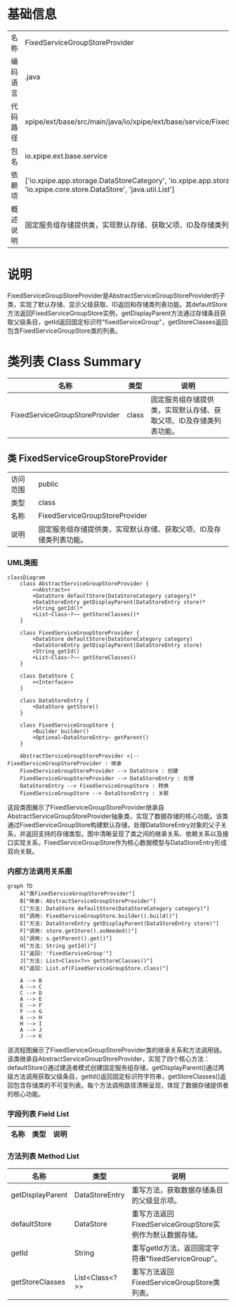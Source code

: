 # 基础信息

|      |      |
|------|------|
| 名称 | FixedServiceGroupStoreProvider |
| 编码语言 | .java |
| 代码路径 | xpipe/ext/base/src/main/java/io/xpipe/ext/base/service/FixedServiceGroupStoreProvider.java |
| 包名 | io.xpipe.ext.base.service |
| 依赖项 | ['io.xpipe.app.storage.DataStoreCategory', 'io.xpipe.app.storage.DataStoreEntry', 'io.xpipe.core.store.DataStore', 'java.util.List'] |
| 概述说明 | 固定服务组存储提供类，实现默认存储、获取父项、ID及存储类列表功能。 |

# 说明

FixedServiceGroupStoreProvider是AbstractServiceGroupStoreProvider的子类，实现了默认存储、显示父级获取、ID返回和存储类列表功能。其defaultStore方法返回FixedServiceGroupStore实例，getDisplayParent方法通过存储条目获取父级条目，getId返回固定标识符"fixedServiceGroup"，getStoreClasses返回包含FixedServiceGroupStore类的列表。

# 类列表 Class Summary

| 名称   | 类型  | 说明 |
|-------|------|-------------|
| FixedServiceGroupStoreProvider | class | 固定服务组存储提供类，实现默认存储、获取父项、ID及存储类列表功能。 |



## 类 FixedServiceGroupStoreProvider

|      |      |
|------|------|
| 访问范围 | public |
| 类型 | class |
| 名称 | FixedServiceGroupStoreProvider |
| 说明 | 固定服务组存储提供类，实现默认存储、获取父项、ID及存储类列表功能。 |


### UML类图

```mermaid
classDiagram
    class AbstractServiceGroupStoreProvider {
        <<Abstract>>
        +DataStore defaultStore(DataStoreCategory category)*
        +DataStoreEntry getDisplayParent(DataStoreEntry store)*
        +String getId()*
        +List~Class~?~~ getStoreClasses()*
    }

    class FixedServiceGroupStoreProvider {
        +DataStore defaultStore(DataStoreCategory category)
        +DataStoreEntry getDisplayParent(DataStoreEntry store)
        +String getId()
        +List~Class~?~~ getStoreClasses()
    }

    class DataStore {
        <<Interface>>
    }

    class DataStoreEntry {
        +DataStore getStore()
    }

    class FixedServiceGroupStore {
        +Builder builder()
        +Optional~DataStoreEntry~ getParent()
    }

    AbstractServiceGroupStoreProvider <|-- FixedServiceGroupStoreProvider : 继承
    FixedServiceGroupStoreProvider --> DataStore : 创建
    FixedServiceGroupStoreProvider --> DataStoreEntry : 处理
    DataStoreEntry --> FixedServiceGroupStore : 转换
    FixedServiceGroupStore --> DataStoreEntry : 关联
```

这段类图展示了FixedServiceGroupStoreProvider继承自AbstractServiceGroupStoreProvider抽象类，实现了数据存储的核心功能。该类通过FixedServiceGroupStore构建默认存储，处理DataStoreEntry对象的父子关系，并返回支持的存储类型。图中清晰呈现了类之间的继承关系、依赖关系以及接口实现关系，FixedServiceGroupStore作为核心数据模型与DataStoreEntry形成双向关联。


### 内部方法调用关系图

```mermaid
graph TD
    A["类FixedServiceGroupStoreProvider"]
    B["继承: AbstractServiceGroupStoreProvider"]
    C["方法: DataStore defaultStore(DataStoreCategory category)"]
    D["调用: FixedServiceGroupStore.builder().build()"]
    E["方法: DataStoreEntry getDisplayParent(DataStoreEntry store)"]
    F["调用: store.getStore().asNeeded()"]
    G["调用: s.getParent().get()"]
    H["方法: String getId()"]
    I["返回: 'fixedServiceGroup'"]
    J["方法: List<Class<?>> getStoreClasses()"]
    K["返回: List.of(FixedServiceGroupStore.class)"]

    A --> B
    A --> C
    C --> D
    A --> E
    E --> F
    F --> G
    A --> H
    H --> I
    A --> J
    J --> K
```

该流程图展示了FixedServiceGroupStoreProvider类的继承关系和方法调用链。该类继承自AbstractServiceGroupStoreProvider，实现了四个核心方法：defaultStore()通过建造者模式创建固定服务组存储，getDisplayParent()通过两级方法调用获取父级条目，getId()返回固定标识符字符串，getStoreClasses()返回包含存储类的不可变列表。每个方法调用路径清晰呈现，体现了数据存储提供者的核心功能。

### 字段列表 Field List

| 名称  | 类型  | 说明 |
|-------|-------|------|

### 方法列表 Method List

| 名称  | 类型  | 说明 |
|-------|-------|------|
| getDisplayParent | DataStoreEntry | 重写方法，获取数据存储条目的父级显示项。 |
| defaultStore | DataStore | 重写方法返回FixedServiceGroupStore实例作为默认数据存储。 |
| getId | String | 重写getId方法，返回固定字符串"fixedServiceGroup"。 |
| getStoreClasses | List<Class<?>> | 重写方法返回FixedServiceGroupStore类列表。 |




